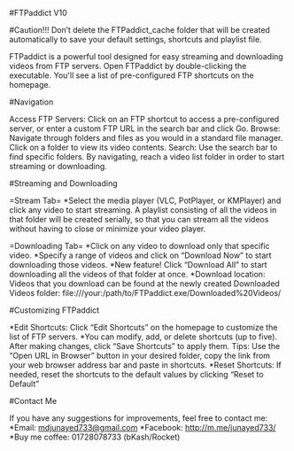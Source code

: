 
#FTPaddict V10 

#Caution!!!
Don’t delete the FTPaddict_cache folder that will be created automatically to save your default settings, shortcuts and playlist file.

FTPaddict is a powerful tool designed for easy streaming and downloading videos from FTP servers. Open FTPaddict by double-clicking the executable. You'll see a list of pre-configured FTP shortcuts on the homepage.

#Navigation

Access FTP Servers: Click on an FTP shortcut to access a pre-configured server, or enter a custom FTP URL in the search bar and click Go.
Browse: Navigate through folders and files as you would in a standard file manager. Click on a folder to view its video contents.
Search: Use the search bar to find specific folders. By navigating, reach a video list folder in order to start streaming or downloading.

#Streaming and Downloading

=Stream Tab=
*Select the media player (VLC, PotPlayer, or KMPlayer) and click any video to start streaming. A playlist consisting of all the videos in that folder will be created serially, so that you can stream all the videos without having to close or minimize your video player.

=Downloading Tab=
*Click on any video to download only that specific video.
*Specify a range of videos <from and to > and click on “Download Now” to start downloading those videos.
*New feature! Click “Download All” to start downloading all the videos of that folder at once.
*Download location: Videos that you download can be found at the newly created Downloaded Videos folder: file:///your:/path/to/FTPaddict.exe/Downloaded%20Videos/ 

#Customizing FTPaddict

*Edit Shortcuts: Click “Edit Shortcuts” on the homepage to customize the list of FTP servers.
*You can modify, add, or delete shortcuts (up to five). After making changes, click “Save Shortcuts” to apply them. Tips: Use the “Open URL in Browser” button in your desired folder, copy the link from your web browser address bar and paste in shortcuts.
*Reset Shortcuts: If needed, reset the shortcuts to the default values by clicking “Reset to Default”

#Contact Me

If you have any suggestions for improvements, feel free to contact me:
*Email: mdjunayed733@gmail.com 
*Facebook: http://m.me/junayed733/ 
*Buy me coffee: 01728078733 (bKash/Rocket)


